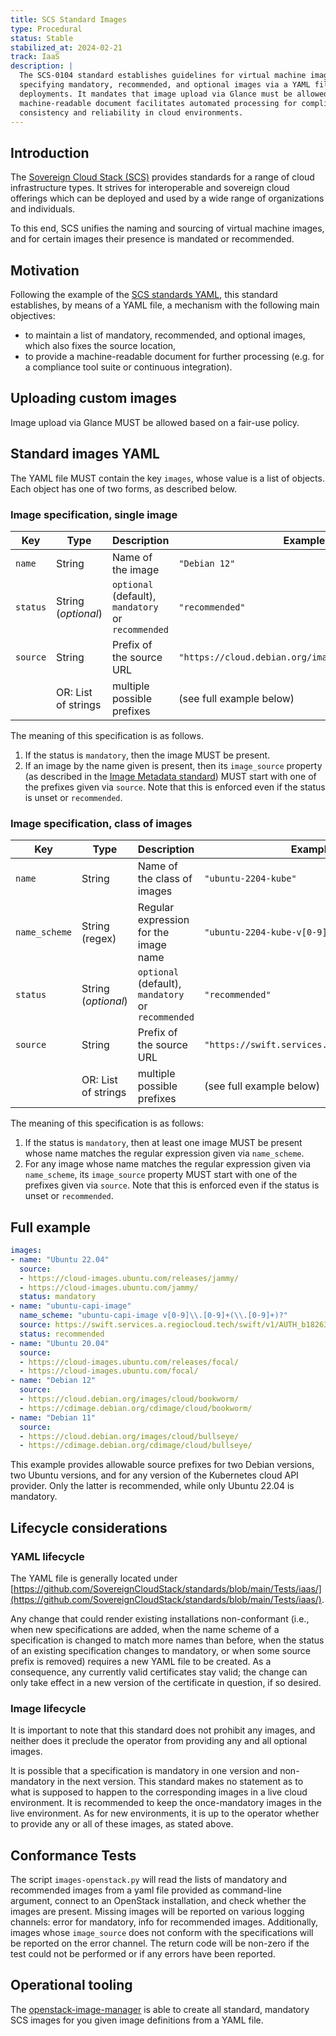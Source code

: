 ```yaml
---
title: SCS Standard Images
type: Procedural
status: Stable
stabilized_at: 2024-02-21
track: IaaS
description: |
  The SCS-0104 standard establishes guidelines for virtual machine images in Sovereign Cloud Stack (SCS) environments,
  specifying mandatory, recommended, and optional images via a YAML file, ensuring interoperability and streamlined
  deployments. It mandates that image upload via Glance must be allowed, ensuring flexibility for users. The standard's
  machine-readable document facilitates automated processing for compliance and integration purposes, promoting
  consistency and reliability in cloud environments.
---
```


## Introduction

The [Sovereign Cloud Stack (SCS)](https://scs.community) provides standards for a range of cloud infrastructure types.
It strives for interoperable and sovereign cloud offerings which can be deployed and used by a wide range of organizations and individuals.

To this end, SCS unifies the naming and sourcing of virtual machine images, and for certain images their presence is mandated or recommended.

## Motivation

Following the example of the [SCS standards YAML](scs-0003-v1-sovereign-cloud-standards-yaml.md),
this standard establishes, by means of a YAML file, a mechanism with the following main objectives:

- to maintain a list of mandatory, recommended, and optional images, which also fixes the source location,
- to provide a machine-readable document for further processing (e.g. for a compliance tool suite or continuous integration).

## Uploading custom images

Image upload via Glance MUST be allowed based on a fair-use policy.

## Standard images YAML

The YAML file MUST contain the key `images`, whose value is a list of objects. Each object has one of two forms, as described below.

### Image specification, single image

| Key       | Type                 | Description                                        | Example                                              |
| --------- | -------------------- | -------------------------------------------------- | ---------------------------------------------------- |
| `name`    | String               | Name of the image                                  | `"Debian 12"`                                        |
| `status`  | String (_optional_)  | `optional` (default), `mandatory` or `recommended` | `"recommended"`                                      |
| `source`  | String               | Prefix of the source URL                           | `"https://cloud.debian.org/images/cloud/bookworm/"`  |
|           | OR: List of strings  | multiple possible prefixes                         | (see full example below)                             |

The meaning of this specification is as follows.

1. If the status is `mandatory`, then the image MUST be present.
2. If an image by the name given is present, then its `image_source` property
   (as described in the [Image Metadata standard](scs-0102-v1-image-metadata.md))
   MUST start with one of the prefixes given via `source`.
   Note that this is enforced even if the status is unset or `recommended`.

### Image specification, class of images

| Key           | Type                 | Description                                        | Example                                          |
| ------------- | -------------------- | -------------------------------------------------- | ------------------------------------------------ |
| `name`        | String               | Name of the class of images                        | `"ubuntu-2204-kube"`                             |
| `name_scheme` | String (regex)       | Regular expression for the image name              | `"ubuntu-2204-kube-v[0-9].[0-9]+(.[0-9]+)?"`     |
| `status`      | String (_optional_)  | `optional` (default), `mandatory` or `recommended` | `"recommended"`                                  |
| `source`      | String               | Prefix of the source URL                           | `"https://swift.services.a.regiocloud.tech"`     |
|               | OR: List of strings  | multiple possible prefixes                         | (see full example below)                         |

The meaning of this specification is as follows:

1. If the status is `mandatory`, then at least one image MUST be present whose name
   matches the regular expression given via `name_scheme`.
2. For any image whose name matches the regular expression given via `name_scheme`,
   its `image_source` property MUST start with one of the prefixes given via `source`.
   Note that this is enforced even if the status is unset or `recommended`.

## Full example

```yaml
images:
- name: "Ubuntu 22.04"
  source:
  - https://cloud-images.ubuntu.com/releases/jammy/
  - https://cloud-images.ubuntu.com/jammy/
  status: mandatory
- name: "ubuntu-capi-image"
  name_scheme: "ubuntu-capi-image v[0-9]\\.[0-9]+(\\.[0-9]+)?"
  source: https://swift.services.a.regiocloud.tech/swift/v1/AUTH_b182637428444b9aa302bb8d5a5a418c/openstack-k8s-capi-images/ubuntu-2204-kube
  status: recommended
- name: "Ubuntu 20.04"
  source:
  - https://cloud-images.ubuntu.com/releases/focal/
  - https://cloud-images.ubuntu.com/focal/
- name: "Debian 12"
  source:
  - https://cloud.debian.org/images/cloud/bookworm/
  - https://cdimage.debian.org/cdimage/cloud/bookworm/
- name: "Debian 11"
  source:
  - https://cloud.debian.org/images/cloud/bullseye/
  - https://cdimage.debian.org/cdimage/cloud/bullseye/
```

This example provides allowable source prefixes for two Debian versions, two Ubuntu
versions, and for any version of the Kubernetes cloud API provider. Only the latter is
recommended, while only Ubuntu 22.04 is mandatory.

## Lifecycle considerations

### YAML lifecycle

The YAML file is generally located under
[https://github.com/SovereignCloudStack/standards/blob/main/Tests/iaas/](https://github.com/SovereignCloudStack/standards/blob/main/Tests/iaas/).

Any change that could render existing installations non-conformant (i.e., when new
specifications are added, when the name scheme of a specification is changed to
match more names than before, when the status of an existing specification changes to
mandatory, or when some source prefix is removed) requires a new YAML file to be created.
As a consequence, any currently valid certificates stay valid; the change can only take
effect in a new version of the certificate in question, if so desired.

### Image lifecycle

It is important to note that this standard does not prohibit any images, and neither
does it preclude the operator from providing any and all optional images.

It is possible that a specification is mandatory in one version and non-mandatory in the
next version. This standard makes no statement as to what is supposed to happen to the
corresponding images in a live cloud environment. It is recommended to keep the
once-mandatory images in the live environment. As for new environments, it is up to the
operator whether to provide any or all of these images, as stated above.

## Conformance Tests

The script `images-openstack.py` will read the lists of mandatory and recommended images
from a yaml file provided as command-line argument, connect to an OpenStack installation,
and check whether the images are present. Missing images will be reported on various
logging channels: error for mandatory, info for recommended images. Additionally, images
whose `image_source` does not conform with the specifications will be reported on the
error channel. The return code will be non-zero if the test could not be performed or
if any errors have been reported.

## Operational tooling

The [openstack-image-manager](https://github.com/osism/openstack-image-manager) is able to
create all standard, mandatory SCS images for you given image definitions from a YAML file.
